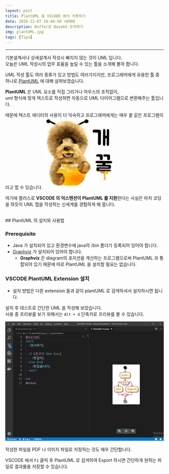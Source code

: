 ```yaml
---
layout: post
title: PlantUML 을 VSCODE 에서 사용하기
date: 2018-12-07 18:46:50 +0900
description: Buffer로 Base64 조작하기
img: plantUML.jpg
tags: [Tips]
---
```

-------------------------------------
기본설계서나 상세설계서 작성시 빠지지 않는 것이 UML 입니다.<br/>
오늘은 UML 작성시의 업무 효율을 높일 수 있는 툴을 소개해 볼까 합니다.<br/>

UML 작성 툴도 여러 종류가 있고 방법도 여러가지지만, 프로그래머에게 유용한 툴 중 하나로 [PlantUML](http://plantuml.com/) 에 대해 살펴보겠습니다.

**PlantUML** 은 UML 요소를 직접 그리거나 마우스의 조작없이,<br/>
uml 형식에 맞게 텍스트로 작성하면 자동으로 UML 다이어그램으로 변환해주는 툴입니다.

때문에 텍스트 에디터의 사용이 더 익숙하고 프로그래머에게는 매우 꿀 같은 프로그램이라고 할 수 있습니다.
![Alt Text](/assets/img/2018-12-07/02.jpg)

여기에 플러스로 **VSCODE 의 익스텐션이 PlantUML 를 지원**한다는 사실은 마치 코딩을 하듯이 UML 맵을 작성하는 신세계를 경험하게 해 줍니다.

<br/>
## PlantUML 의 설치와 사용법

### Prerequisite
  - Java 가 설치되어 있고 환경변수에 java의 /bin 폴더가 등록되어 있어야 합니다.
  - [Graphviz](http://www.graphviz.org/download/) 가 설치되어 있어야 합니다.
    - **Graphviz** 은 diagram의 포지션을 계산하는 프로그램으로써 PlantUML 과 통합되어 있기 때문에 따로 PlantUML 을 설치할 필요는 없습니다.

### VSCODE PlantUML Extension 설치
  - 설치 방법은 다른 extension 들과 같이 plantUML 로 검색하셔서 설치하시면 됩니다.

설치 후 테스트로 간단한 UML 을 작성해 보았습니다.<br/>
사용 중 프리뷰를 보기 위해서는 `Alt + d` 단축키로 프리뷰를 볼 수 있습니다.

![alt text](/assets/img/2018-12-07/01.png)

작성한 파일을 PDF 나 이미지 파일로 저장하는 것도 매우 간단합니다.<br/>

VSCODE 에서 `F1` 클릭 후 PlantUML 로 검색하여 Export 하시면 간단하게 원하는 파일로 결과물을 저장할 수 있습니다.